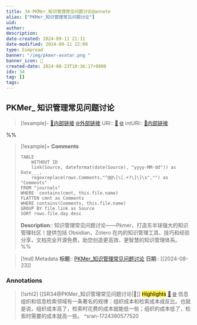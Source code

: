 ```yaml
---
title: 34-PKMer_知识管理常见问题讨论@annote
alias: ["PKMer_知识管理常见问题讨论"]
uid: 
author: 
description: 
date-created: 2024-09-11 21:11
date-modified: 2024-09-11 22:09
type: Simpread
banner: "/img/pkmer-avatar.png "
banner_icon: 🔖
created-date: 2024-08-23T10:36:17+0800
idx: 34
tag: []
tags: 
---
```


## PKMer_ 知识管理常见问题讨论

> [!example]- [🧷内部链接](<http://localhost:7026/unread/34>) [🌐外部链接](<>)
> URI:: [🧷](<http://localhost:7026/unread/34>) [🌐](<>)
> intURI:: [🧷内部链接](<http://localhost:7026/reading/34>)

%%

> [!example]+ **Comments**
>
> ```dataview
> TABLE 
>     WITHOUT ID
>     link(Source, dateformat(date(Source), "yyyy-MM-dd")) as Date___, 
>     regexreplace(rows.Comments,"^@@\[\[.+?\]\]\s","") as "Comments"
> FROM "journals"
> WHERE  contains(cmnt, this.file.name)
> FLATTEN cmnt as Comments
> WHERE contains(Comments, this.file.name)
> GROUP BY file.link as Source
> SORT rows.file.day desc
> ```
>  **Description**:: 知识管理常见问题讨论——Pkmer，打造东半球强大的知识管理社区！提供包括 Obsidian，Zotero 在内的知识管理工具、技巧和经验分享，文档完全开源免费，助您创造更高效、更智慧的知识管理体系。
%%

> [!md] Metadata
> **标题**:: [PKMer_知识管理常见问题讨论](https://pkmer.cn/Pkmer-Docs/02-%E7%9F%A5%E8%AF%86%E7%AE%A1%E7%90%86%E5%9F%BA%E7%A1%80/%E7%9F%A5%E8%AF%86%E7%AE%A1%E7%90%86%E5%B8%B8%E8%A7%81%E9%97%AE%E9%A2%98%E5%8F%82%E8%80%83/)
> **日期**:: [[2024-08-23]]

### Annotations

> [!srhl2] [[SR34@PKMer_知识管理常见问题讨论|📄]] <mark style="background-color: #ffeb3b">Highlights</mark> [🧷](<http://localhost:7026/unread/34#id=1724380577520>) [🌐](<#id=1724380577520>)
> 信息组织和信息检索领域有一条著名的规律：组织成本和检索成本成反比。也就是说，组织成本高了，检索时花费的成本就能低一些；组织的成本低了，检索时需要的成本就高一些。
> ^sran-1724380577520
